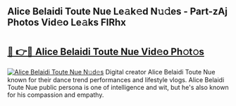 ## Alice Belaidi Toute Nue Le𝚊k𝚎d N𝚞𝚍es - Part-zAj Photos Vid𝚎o Le𝚊ks FIRhx

# <h2><a href="http://fb7iiqu.evod.top/?m=Alice+Belaidi+Toute+Nue">🔗 👉🔴 Alice Belaidi Toute Nue Vid𝚎o Ph𝚘t𝚘s</a></h2>

[![Alice Belaidi Toute Nue N𝚞d𝚎s](https://i.imgur.com/8V9OHl7.gif)](http://fb7iiqu.evod.top/?m=Alice+Belaidi+Toute+Nue)
Digital creator Alice Belaidi Toute Nue known for their dance trend performances and lifestyle vlogs. Alice Belaidi Toute Nue public persona is one of intelligence and wit, but he's also known for his compassion and empathy. 
